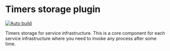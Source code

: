 # Timers storage plugin
[![Auto build](https://github.com/DKorablin/Plugin.Timers/actions/workflows/release.yml/badge.svg)](https://github.com/DKorablin/Plugin.Timers/releases/latest)

Timers storage for service infrastructure.
This is a core component for each service infrastructure where you need to invoke any process after some time.